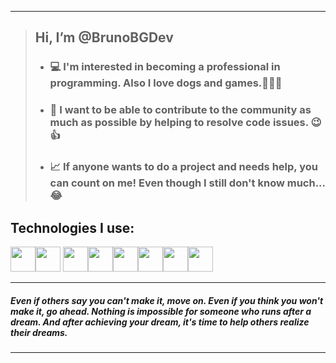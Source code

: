 __________________________________________________________________________________________________________________________________________________________
> ## Hi, I’m @BrunoBGDev
> - ### :computer: I'm interested in becoming a professional in programming. Also I love dogs and games.:feet::dog::feet:
> - ### :space_invader: I want to be able to contribute to the community as much as possible by helping to resolve code issues. :wink::+1:
> - ### :chart_with_upwards_trend: If anyone wants to do a project and needs help, you can count on me! Even though I still don't know much... :joy:

## Technologies I use:
<img src="https://cdn.jsdelivr.net/gh/devicons/devicon/icons/c/c-original.svg" width="40" height="40" /><img src="https://cdn.jsdelivr.net/gh/devicons/devicon/icons/csharp/csharp-original.svg" width="40" height="40" />  <img src="https://cdn.jsdelivr.net/gh/devicons/devicon/icons/css3/css3-original-wordmark.svg" width="40" height="40" /><img src="https://cdn.jsdelivr.net/gh/devicons/devicon/icons/dotnetcore/dotnetcore-original.svg" width="40" height="40" /><img src="https://cdn.jsdelivr.net/gh/devicons/devicon/icons/git/git-original.svg" width="40" height="40" /><img src="https://cdn.jsdelivr.net/gh/devicons/devicon/icons/html5/html5-original.svg" width="40" height="40" /><img src="https://cdn.jsdelivr.net/gh/devicons/devicon/icons/javascript/javascript-original.svg" width="40" height="40" /><img src="https://cdn.jsdelivr.net/gh/devicons/devicon/icons/react/react-original.svg" width="40" height="40" />
   
__________________________________________________________________________________________________________________________________________________________

##### Even if others say you can't make it, move on. Even if you think you won't make it, go ahead. Nothing is impossible for someone who runs after a dream. And after achieving your dream, it's time to help others realize their dreams.

__________________________________________________________________________________________________________________________________________________________

<!---
BrunoBGDev/BrunoBGDev is a ✨ special ✨ repository because its `README.md` (this file) appears on your GitHub profile.
You can click the Preview link to take a look at your changes.
--->
